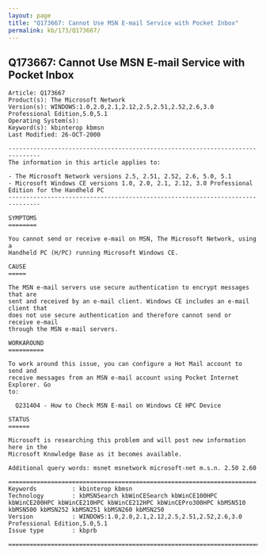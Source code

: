 ```yaml
---
layout: page
title: "Q173667: Cannot Use MSN E-mail Service with Pocket Inbox"
permalink: kb/173/Q173667/
---
```


## Q173667: Cannot Use MSN E-mail Service with Pocket Inbox

	Article: Q173667
	Product(s): The Microsoft Network
	Version(s): WINDOWS:1.0,2.0,2.1,2.12,2.5,2.51,2.52,2.6,3.0 Professional Edition,5.0,5.1
	Operating System(s): 
	Keyword(s): kbinterop kbmsn
	Last Modified: 26-OCT-2000
	
	-------------------------------------------------------------------------------
	The information in this article applies to:
	
	- The Microsoft Network versions 2.5, 2.51, 2.52, 2.6, 5.0, 5.1 
	- Microsoft Windows CE versions 1.0, 2.0, 2.1, 2.12, 3.0 Professional Edition for the Handheld PC 
	-------------------------------------------------------------------------------
	
	SYMPTOMS
	========
	
	You cannot send or receive e-mail on MSN, The Microsoft Network, using a
	Handheld PC (H/PC) running Microsoft Windows CE.
	
	CAUSE
	=====
	
	The MSN e-mail servers use secure authentication to encrypt messages that are
	sent and received by an e-mail client. Windows CE includes an e-mail client that
	does not use secure authentication and therefore cannot send or receive e-mail
	through the MSN e-mail servers.
	
	WORKAROUND
	==========
	
	To work around this issue, you can configure a Hot Mail account to send and
	receive messages from an MSN e-mail account using Pocket Internet Explorer. Go
	to:
	
	  Q231404 - How to Check MSN E-mail on Windows CE HPC Device
	
	STATUS
	======
	
	Microsoft is researching this problem and will post new information here in the
	Microsoft Knowledge Base as it becomes available.
	
	Additional query words: msnet msnetwork microsoft-net m.s.n. 2.50 2.60
	
	======================================================================
	Keywords          : kbinterop kbmsn 
	Technology        : kbMSNSearch kbWinCESearch kbWinCE100HPC kbWinCE200HPC kbWinCE210HPC kbWinCE212HPC kbWinCEPro300HPC kbMSN510 kbMSN500 kbMSN252 kbMSN251 kbMSN260 kbMSN250
	Version           : WINDOWS:1.0,2.0,2.1,2.12,2.5,2.51,2.52,2.6,3.0 Professional Edition,5.0,5.1
	Issue type        : kbprb
	
	=============================================================================
	
